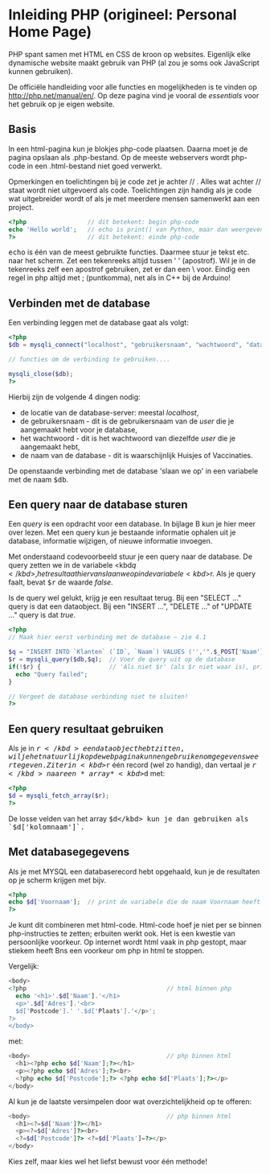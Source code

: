 # Inleiding PHP (origineel: Personal Home Page)

PHP spant samen met HTML en CSS de kroon op websites. Eigenlijk elke dynamische website maakt gebruik van PHP (al zou je soms ook JavaScript kunnen gebruiken).

De officiële handleiding voor alle functies en mogelijkheden is te vinden op http://php.net/manual/en/.
Op deze pagina vind je vooral de *essentials* voor het gebruik op je eigen website.

## Basis

In een html-pagina kun je blokjes php-code plaatsen. Daarna moet
je de pagina opslaan als .php-bestand. Op de meeste webservers
wordt php-code in een .html-bestand niet goed verwerkt. 

Opmerkingen en toelichtingen bij je code zet je achter // . 
Alles wat achter // staat wordt niet uitgevoerd als code. 
Toelichtingen zijn handig als je code wat uitgebreider wordt of 
als je met meerdere mensen samenwerkt aan een project.

```php
<?php                 // dit betekent: begin php-code
echo 'Hello world';   // echo is print() van Python, maar dan weergeven op de pagina
?>                    // dit betekent: einde php-code
```

<kbd>echo</kbd> is één van de meest gebruikte functies. Daarmee stuur 
je tekst etc. naar het scherm. Zet een tekenreeks altijd tussen 
' ' (apostrof). Wil je in de tekenreeks zelf een apostrof 
gebruiken, zet er dan een \ voor. Eindig een regel in php 
altijd met ; (puntkomma), net als in C++ bij de Arduino!

## Verbinden met de database

Een verbinding leggen met de database gaat als volgt:

```php
<?php
$db = mysqli_connect("localhost", "gebruikersnaam", "wachtwoord", "database");

// functies om de verbinding te gebruiken....

mysqli_close($db);
?>
```

Hierbij zijn de volgende 4 dingen nodig:
* de locatie van de database-server: meestal *localhost*,
* de gebruikersnaam - dit is de gebruikersnaam van de *user* die je aangemaakt hebt voor je database,
* het wachtwoord - dit is het wachtwoord van diezelfde *user* die je aangemaakt hebt,
* de naam van de database - dit is waarschijnlijk Huisjes of Vaccinaties.

De openstaande verbinding met de database 'slaan we op'
in een variabele met de naam <kbd>$db</kbd>.

## Een query naar de database sturen

Een *query*  is een opdracht voor een database. In bijlage
B kun je hier meer over lezen. Met een query kun je
bestaande informatie ophalen uit je database, informatie
wijzigen, of nieuwe informatie invoegen.

Met onderstaand codevoorbeeld stuur je een query naar de
database. De query zetten we in de variabele <kbd$q</kbd>,
het resultaat hiervan slaan we op in de
variabele <kbd>$r</kbd>. Als je query faalt, bevat <kbd>$r</kbd>
de waarde *false*.

Is de query wel gelukt, krijg je een resultaat terug.
Bij een "SELECT ..." query is dat een dataobject. Bij een
"INSERT ...", "DELETE ..." of "UPDATE ..." query is dat *true*.

```php
<?php
// Maak hier eerst verbinding met de database – zie 4.1

$q = "INSERT INTO `Klanten` (`ID`, `Naam`) VALUES ('','".$_POST['Naam']."')";   // Een voorbeeld om een ID en naam in een database op te slaan
$r = mysqli_query($db,$q);  // Voer de query uit op de database
if(!$r) {                   // 'Als niet $r' (als $r niet waar is), printen we dat het commando gefaald heeft
  echo "Query failed";
}

// Vergeet de database verbinding niet te sluiten!
?>
```

## Een query resultaat gebruiken

Als je in <kbd>$r</kbd> een dataobject hebt zitten, wil je het natuurlijk
op de webpagina kunnen gebruiken om gegevens weer te geven.
Zit er in <kbd>$r</kbd> één record (wel zo handig), dan vertaal
je <kbd>$r</kbd> naar een *array* <kbd>$d</kbd> met:

```php
<?php
$d = mysqli_fetch_array($r);
?>
```

De losse velden van het array <kbd>$d</kbd> kun je dan
gebruiken als `$d['kolomnaam']`.

## Met databasegegevens

Als je met MYSQL een databaserecord hebt opgehaald, kun je de 
resultaten op je scherm krijgen met bijv. 

```php
<?php
echo $d['Voornaam'];  // print de variabele die de naam Voornaam heeft in je database
?>
```

Je kunt dit combineren met html-code. Html-code hoef je niet 
per se binnen php-instructies te zetten; erbuiten werkt ook.
Het is een kwestie van persoonlijke voorkeur. Op internet
wordt html vaak in php gestopt, maar stiekem heeft Bns een
voorkeur om php in html te stoppen.

Vergelijk:

```php
<body>
<?php                                       // html binnen php
  echo '<h1>'.$d['Naam'].'</h1>
  <p>'.$d['Adres'].'<br>
  $d['Postcode'].' '.$d['Plaats'].'</p>';
?>
</body>
```
met:
```php
<body>                                      // php binnen html
  <h1><?php echo $d['Naam'];?></h1>
  <p><?php echo $d['Adres'];?><br>
  <?php echo $d['Postcode'];?> <?php echo $d['Plaats'];?></p>
</body>
```
Al kun je de laatste versimpelen door wat overzichtelijkheid op te offeren:
```php
<body>                                      // php binnen html
  <h1><?=$d['Naam']?></h1>
  <p><?=$d['Adres']?><br>
  <?=$d['Postcode']?> <?=$d['Plaats']=?></p>
</body>
```

Kies zelf, maar kies wel het liefst bewust voor één methode!
